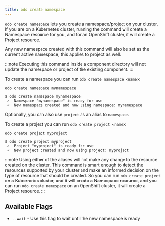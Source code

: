 ```yaml
---
title: odo create namespace
---
```


`odo create namespace` lets you create a namespace/project on your cluster. If you are on a Kubernetes cluster, running the command will create a Namespace resource for you, and for an OpenShift cluster, it will create a Project resource.

Any new namespace created with this command will also be set as the current active namespace, this applies to project as well.

:::note
Executing this command inside a component directory will not update the namespace or project of the existing component.
:::

To create a namespace you can run `odo create namespace <name>`:
```shell
odo create namespace mynamespace
```
```shell
$ odo create namespace mynamespace
 ✓  Namespace "mynamespace" is ready for use
 ✓  New namespace created and now using namespace: mynamespace
```

Optionally, you can also use `project` as an alias to `namespace`.

To create a project you can run `odo create project <name>`:
```shell
odo create project myproject
```
```shell
$ odo create project myproject
 ✓  Project "myproject" is ready for use
 ✓  New project created and now using project: myproject
```

:::note
Using either of the aliases will not make any change to the resource created on the cluster. This command is smart enough to detect the resources supported by your cluster and make an informed decision on the type of resource that should be created.
So you can run `odo create project` on a Kubernetes cluster, and it will create a Namespace resource, and you can run `odo create namespace` on an OpenShift cluster, it will create a Project resource.
:::

## Available Flags
* `--wait` - Use this flag to wait until the new namespace is ready
